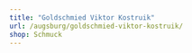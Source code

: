 ```yaml
---
title: "Goldschmied Viktor Kostruik"
url: /augsburg/goldschmied-viktor-kostruik/
shop: Schmuck
---
```

